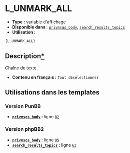 # L_UNMARK_ALL
* __Type :__ variable d'affichage
* __Disponible dans :__ [`privmsgs_body`](../tpl/var/privmsgs_body.md), [`search_results_topics`](../tpl/var/search_results_topics.md)
* __Utilisation :__

```html
{L_UNMARK_ALL}
```

## Description[*](https://fa-tvars.appspot.com/var/L_UNMARK_ALL)
Chaîne de texte.

* __Contenu en français :__ `Tout désélectionner`

## Utilisations dans les templates

### Version PunBB
* __[`privmsgs_body`](../tpl/var/privmsgs_body.md#readme) :__ ligne [`82`](../tpl/src/punbb/privmsgs_body.tpl#L82)

### Version phpBB2
* __[`privmsgs_body`](../tpl/var/privmsgs_body.md#readme) :__ ligne [`95`](../tpl/src/subsilver/privmsgs_body.tpl#L95)
* __[`search_results_topics`](../tpl/var/search_results_topics.md#readme) :__ ligne [`63`](../tpl/src/subsilver/search_results_topics.tpl#L63)